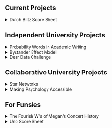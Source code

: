 ## Current Projects 

<details>

<summary> Dutch Blitz Score Sheet </summary>  
</br>

[Google Sheets](link) for keeping score and displaying game stats. 

</details>

## Independent University Projects 

<details>

<summary> Probability Words in Academic Writing </summary>  
</br>

description 

[repo](https://github.com/meglin234/probability-words)

</details>


<details>

<summary> Bystander Effect Model </summary>  
</br>

[Agent-Based Model](https://github.com/meglin234/bystander-effect-model) that allows users to specify the number of bystanders present. The model uses data from violent incidents captured on CCTV in Copenhagen, Denmark, to show what percentage of bystanders intervene, each intervener’s demographic information, and details about the environment. The data is accessed from two CSV files.

</details>


<details>

<summary> Dear Data Challenge </summary>  
</br>

[Website](https://meglin234.github.io/dear-data-challenge/DATA211_website/Index/index.html) designed to present data, visualizations, and conclusions of levels of personal communication to show that we can use data to become more humane in addition to increasing efficiency. 

</details>


## Collaborative University Projects 


<details>

<summary> Star Networks </summary>  
</br>

Team Role: Leader and Visualization 

[repo](https://github.com/meglin234/star-networks)

</details>



<details>

<summary> Making Psychology Accessible </summary>  
</br>

Websites presenting scientific studies in a format accessible to the general public.  

[College Students use of Digital Flashcards](https://meglin234.github.io/making-psychology-accessible/PSYC411_website/index.html)  

[False Memories](https://meglin234.github.io/making-psychology-accessible/PSYC311_website/index.html)

</details>


## For Funsies

<details>

<summary> The Fourish W's of Megan's Concert History </summary>  
</br>

[FlexDashboard](https://meglin234.github.io/project-portfolio/concerts-flexdashboard/docs/index.html) detailing the Who, What, When, and Where of concerts I have been to. 

</details>


<details>

<summary> Uno Score Sheet </summary>  
</br>

[Google Sheets](link) for keeping score and displaying game stats. 

</details>










<!--
**meglin234/meglin234** is a ✨ _special_ ✨ repository because its `README.md` (this file) appears on your GitHub profile.

Here are some ideas to get you started:

- 🔭 I’m currently working on ...
- 🌱 I’m currently learning ...
- 👯 I’m looking to collaborate on ...
- 🤔 I’m looking for help with ...
- 💬 Ask me about ...
- 📫 How to reach me: ...
- 😄 Pronouns: ...
- ⚡ Fun fact: ...
-->

